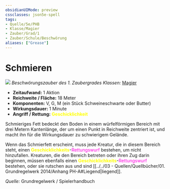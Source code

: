 ```yaml
---
obsidianUIMode: preview
cssclasses: json5e-spell
tags:
- Quelle/5e/PHB
- Klasse/Magier
- Zauber/Grad/1
- Zauber/Schule/Beschwörung
aliases: ["Grease"]
---
```

# Schmieren
![](../../../99%20-%20Setup/Files/Bildersammlung/Symbolik/Beschwörungszauber.webp#token)
*Beschwörungszauber des 1. Zaubergrades*
*Klassen:* [Magier](../Charakteroptionen/Klassen/Magier.md)

- **Zeitaufwand:** 1 Aktion
- **Reichweite / Fläche:** 18 Meter
- **Komponenten:** V, G, M (ein Stück Schweineschwarte oder Butter)
- **Wirkungsdauer:** 1 Minute
- **Angriff / Rettung:** <font color="yellow">**Geschicklichkeit**</font>

Schmieriges Fett bedeckt den Boden in einem würfelförmigen Bereich mit drei Metern Kantenlänge, der um einen Punkt in Reichweite zentriert ist, und macht ihn für die Wirkungsdauer zu schwierigem Gelände.

Wenn das Schmierfett erscheint, muss jede Kreatur, die in diesem Bereich steht, einen <font color="yellow">**Geschicklichkeits**</font>-<font color="#FF00E0">Rettungswurf</font> bestehen, um nicht hinzufallen. Kreaturen, die den Bereich betreten oder ihren Zug darin beginnen, müssen ebenfalls einen <font color="yellow">**Geschicklichkeits**</font>-<font color="#FF00E0">Rettungswurf</font> bestehen, oder sie rutschen aus und sind [[../../03 - Quellen/Quellbücher/01. Grundregelwerk 2014/Anhang PH-A#Liegend|liegend]].

 *Quelle:* Grundregelwerk / Spielerhandbuch